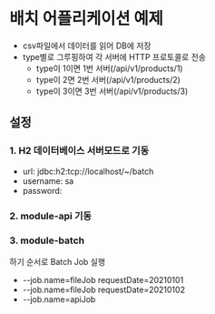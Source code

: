 # 배치 어플리케이션 예제

- csv파일에서 데이터를 읽어 DB에 저장
- type별로 그루핑하여 각 서버에 HTTP 프로토콜로 전송
  - type이 1이면 1번 서버(/api/v1/products/1)
  - type이 2면 2번 서버(/api/v1/products/2)
  - type이 3이면 3번 서버(/api/v1/products/3)

## 설정

### 1. H2 데이터베이스 서버모드로 기동
- url: jdbc:h2:tcp://localhost/~/batch
- username: sa
- password: 

### 2. module-api 기동

### 3. module-batch 

하기 순서로 Batch Job 실행
- --job.name=fileJob requestDate=20210101
- --job.name=fileJob requestDate=20210102
- --job.name=apiJob
